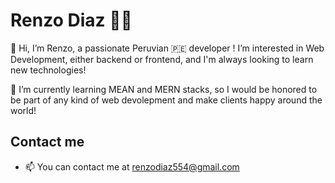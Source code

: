 # Renzo Diaz :male_detective:

👋 Hi, I’m Renzo, a passionate Peruvian :peru: developer ! I’m interested in Web Development, either backend or frontend, and I'm always looking to learn new technologies! 

🌱 I’m currently learning MEAN and MERN stacks, so I would be honored to be part of any kind of web devolepment and make clients happy around the world!

## Contact me

- 📫 You can contact me at renzodiaz554@gmail.com

<!---
Renzo4Renzo/Renzo4Renzo is a ✨ special ✨ repository because its `README.md` (this file) appears on your GitHub profile.
You can click the Preview link to take a look at your changes.
--->
